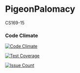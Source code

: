# PigeonPalomacy
CS169-15

### Code Climate
[![Code Climate](https://codeclimate.com/github/bicro/PigeonPalomacy/badges/gpa.svg)](https://codeclimate.com/github/bicro/PigeonPalomacy)

[![Test Coverage](https://codeclimate.com/github/bicro/PigeonPalomacy/badges/coverage.svg)](https://codeclimate.com/github/bicro/PigeonPalomacy/coverage)

[![Issue Count](https://codeclimate.com/github/bicro/PigeonPalomacy/badges/issue_count.svg)](https://codeclimate.com/github/bicro/PigeonPalomacy)
